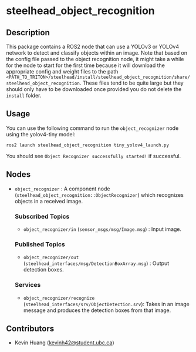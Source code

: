 # steelhead_object_recognition
## Description

This package contains a ROS2 node that can use a YOLOv3 or YOLOv4 network to detect and classify objects within an image. Note that based on the config file passed to the object recognition node, it might take a while for the node to start for the first time because it will download the appropriate config and weight files to the path `<PATH_TO_TRITON>/steelhead/install/steelhead_object_recognition/share/steelhead_object_recognition`. These files tend to be quite large but they should only have to be downloaded once provided you do not delete the `install` folder.

## Usage

You can use the following command to run the `object_recognizer` node using the yolov4-tiny model:

    ros2 launch steelhead_object_recognition tiny_yolov4_launch.py

You should see `Object Recognizer successfully started!` if successful.

## Nodes

- `object_recognizer` : A component node (`steelhead_object_recognition::ObjectRecognizer`) which recognizes objects in a received image.

    ### Subscribed Topics
    - `object_recognizer/in` (`sensor_msgs/msg/Image.msg`) : Input image.
    
    ### Published Topics
    - `object_recognizer/out` (`steelhead_interfaces/msg/DetectionBoxArray.msg`) : Output detection boxes.
    
    ### Services
    - `object_recognizer/recognize` (`steelhead_interfaces/srv/ObjectDetection.srv`): Takes in an image message and produces the detection boxes from that image.

## Contributors

- Kevin Huang (kevinh42@student.ubc.ca)
